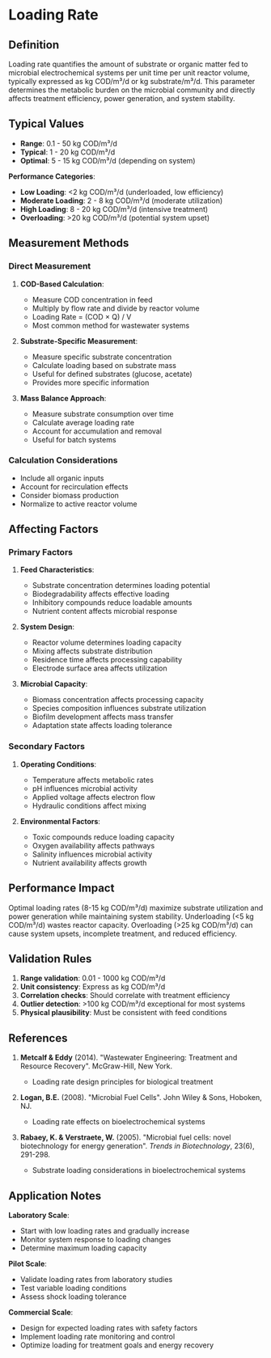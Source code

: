 <!--
Parameter ID: loading_rate
Category: operational
Generated: 2025-01-17T12:11:00.000Z
-->

# Loading Rate

## Definition

Loading rate quantifies the amount of substrate or organic matter fed to
microbial electrochemical systems per unit time per unit reactor volume,
typically expressed as kg COD/m³/d or kg substrate/m³/d. This parameter
determines the metabolic burden on the microbial community and directly affects
treatment efficiency, power generation, and system stability.

## Typical Values

- **Range**: 0.1 - 50 kg COD/m³/d
- **Typical**: 1 - 20 kg COD/m³/d
- **Optimal**: 5 - 15 kg COD/m³/d (depending on system)

**Performance Categories**:

- **Low Loading**: <2 kg COD/m³/d (underloaded, low efficiency)
- **Moderate Loading**: 2 - 8 kg COD/m³/d (moderate utilization)
- **High Loading**: 8 - 20 kg COD/m³/d (intensive treatment)
- **Overloading**: >20 kg COD/m³/d (potential system upset)

## Measurement Methods

### Direct Measurement

1. **COD-Based Calculation**:

   - Measure COD concentration in feed
   - Multiply by flow rate and divide by reactor volume
   - Loading Rate = (COD × Q) / V
   - Most common method for wastewater systems

2. **Substrate-Specific Measurement**:

   - Measure specific substrate concentration
   - Calculate loading based on substrate mass
   - Useful for defined substrates (glucose, acetate)
   - Provides more specific information

3. **Mass Balance Approach**:
   - Measure substrate consumption over time
   - Calculate average loading rate
   - Account for accumulation and removal
   - Useful for batch systems

### Calculation Considerations

- Include all organic inputs
- Account for recirculation effects
- Consider biomass production
- Normalize to active reactor volume

## Affecting Factors

### Primary Factors

1. **Feed Characteristics**:

   - Substrate concentration determines loading potential
   - Biodegradability affects effective loading
   - Inhibitory compounds reduce loadable amounts
   - Nutrient content affects microbial response

2. **System Design**:

   - Reactor volume determines loading capacity
   - Mixing affects substrate distribution
   - Residence time affects processing capability
   - Electrode surface area affects utilization

3. **Microbial Capacity**:
   - Biomass concentration affects processing capacity
   - Species composition influences substrate utilization
   - Biofilm development affects mass transfer
   - Adaptation state affects loading tolerance

### Secondary Factors

1. **Operating Conditions**:

   - Temperature affects metabolic rates
   - pH influences microbial activity
   - Applied voltage affects electron flow
   - Hydraulic conditions affect mixing

2. **Environmental Factors**:
   - Toxic compounds reduce loading capacity
   - Oxygen availability affects pathways
   - Salinity influences microbial activity
   - Nutrient availability affects growth

## Performance Impact

Optimal loading rates (8-15 kg COD/m³/d) maximize substrate utilization and
power generation while maintaining system stability. Underloading (<5 kg
COD/m³/d) wastes reactor capacity. Overloading (>25 kg COD/m³/d) can cause
system upsets, incomplete treatment, and reduced efficiency.

## Validation Rules

1. **Range validation**: 0.01 - 1000 kg COD/m³/d
2. **Unit consistency**: Express as kg COD/m³/d
3. **Correlation checks**: Should correlate with treatment efficiency
4. **Outlier detection**: >100 kg COD/m³/d exceptional for most systems
5. **Physical plausibility**: Must be consistent with feed conditions

## References

1. **Metcalf & Eddy** (2014). "Wastewater Engineering: Treatment and Resource
   Recovery". McGraw-Hill, New York.

   - Loading rate design principles for biological treatment

2. **Logan, B.E.** (2008). "Microbial Fuel Cells". John Wiley & Sons, Hoboken,
   NJ.

   - Loading rate effects on bioelectrochemical systems

3. **Rabaey, K. & Verstraete, W.** (2005). "Microbial fuel cells: novel
   biotechnology for energy generation". _Trends in Biotechnology_, 23(6),
   291-298.
   - Substrate loading considerations in bioelectrochemical systems

## Application Notes

**Laboratory Scale**:

- Start with low loading rates and gradually increase
- Monitor system response to loading changes
- Determine maximum loading capacity

**Pilot Scale**:

- Validate loading rates from laboratory studies
- Test variable loading conditions
- Assess shock loading tolerance

**Commercial Scale**:

- Design for expected loading rates with safety factors
- Implement loading rate monitoring and control
- Optimize loading for treatment goals and energy recovery
